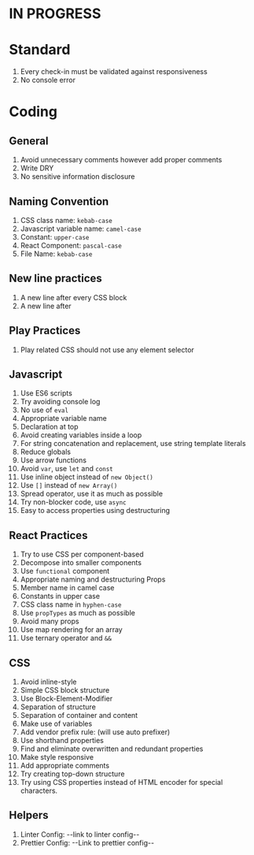 # IN PROGRESS

# Standard
1. Every check-in must be validated against responsiveness
1. No console error 

# Coding

## General
1. Avoid unnecessary comments however add proper comments
1. Write DRY
1. No sensitive information disclosure


## Naming Convention
1. CSS class name: `kebab-case`
1. Javascript variable name: `camel-case`
1. Constant: `upper-case`
1. React Component: `pascal-case`
1. File Name: `kebab-case`


## New line practices
1. A new line after every CSS block
1. A new line after

## Play Practices
1. Play related CSS should not use any element selector

## Javascript
1. Use ES6 scripts
1. Try avoiding console log
1. No use of `eval`
1. Appropriate variable name
1. Declaration at top
1. Avoid creating variables inside a loop
1. For string concatenation and replacement, use string template literals
1. Reduce globals
1. Use arrow functions
1. Avoid `var`, use `let` and `const`
1. Use inline object instead of `new Object()`
1. Use `[]` instead of `new Array()`
1. Spread operator, use it as much as possible
1. Try non-blocker code, use `async`
1. Easy to access properties using destructuring 


## React Practices
1. Try to use CSS per component-based
1. Decompose into smaller components
1. Use `functional` component
1. Appropriate naming and destructuring Props
  1. Member name in camel case
  1. Constants in upper case
  1. CSS class name in `hyphen-case`
1. Use `propTypes` as much as possible
1. Avoid many props
1. Use map rendering for an array
1. Use ternary operator and `&&`

## CSS
1. Avoid inline-style
1. Simple CSS block structure
1. Use Block-Element-Modifier
1. Separation of structure
1. Separation of container and content
1. Make use of variables
1. Add vendor prefix rule: (will use auto prefixer)
1. Use shorthand properties
1. Find and eliminate overwritten and redundant properties
1. Make style responsive
1. Add appropriate comments
1. Try creating top-down structure
1. Try using CSS properties instead of HTML encoder for special characters.


## Helpers
1. Linter Config: --link to linter config--
1. Prettier Config: --Link to prettier config--
